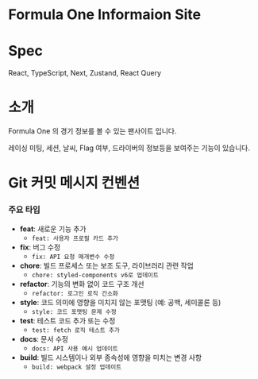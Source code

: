 # Formula One Informaion Site

# Spec
React, TypeScript, Next, Zustand, React Query

# 소개

Formula One 의 경기 정보를 볼 수 있는 팬사이트 입니다.

레이싱 미팅, 세션, 날씨, Flag 여부, 드라이버의 정보등을 보여주는 기능이 있습니다.

# Git 커밋 메시지 컨벤션

### 주요 타입

- **feat**: 새로운 기능 추가
  - `feat: 사용자 프로필 카드 추가`
- **fix**: 버그 수정
  - `fix: API 요청 매개변수 수정`
- **chore**: 빌드 프로세스 또는 보조 도구, 라이브러리 관련 작업
  - `chore: styled-components v6로 업데이트`
- **refactor**: 기능의 변화 없이 코드 구조 개선
  - `refactor: 로그인 로직 간소화`
- **style**: 코드 의미에 영향을 미치지 않는 포맷팅 (예: 공백, 세미콜론 등)
  - `style: 코드 포맷팅 문제 수정`
- **test**: 테스트 코드 추가 또는 수정
  - `test: fetch 로직 테스트 추가`
- **docs**: 문서 수정
  - `docs: API 사용 예시 업데이트`
- **build**: 빌드 시스템이나 외부 종속성에 영향을 미치는 변경 사항
  - `build: webpack 설정 업데이트`

